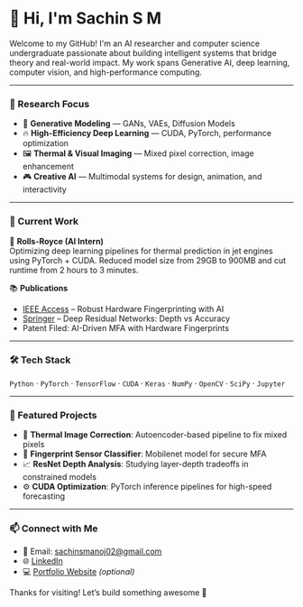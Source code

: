 # 👋 Hi, I'm Sachin S M

Welcome to my GitHub! I'm an AI researcher and computer science undergraduate passionate about building intelligent systems that bridge theory and real-world impact. My work spans Generative AI, deep learning, computer vision, and high-performance computing.

---

### 🔬 Research Focus

- 🧠 **Generative Modeling** — GANs, VAEs, Diffusion Models
- 🔥 **High-Efficiency Deep Learning** — CUDA, PyTorch, performance optimization
- 🖼️ **Thermal & Visual Imaging** — Mixed pixel correction, image enhancement
- 🎮 **Creative AI** — Multimodal systems for design, animation, and interactivity

---

### 🧪 Current Work

🚀 **Rolls-Royce (AI Intern)**  
Optimizing deep learning pipelines for thermal prediction in jet engines using PyTorch + CUDA. Reduced model size from 29GB to 900MB and cut runtime from 2 hours to 3 minutes.

📚 **Publications**  
- [IEEE Access](https://ieeexplore.ieee.org/) – Robust Hardware Fingerprinting with AI  
- [Springer](https://link.springer.com/) – Deep Residual Networks: Depth vs Accuracy  
- Patent Filed: AI-Driven MFA with Hardware Fingerprints

---

### 🛠️ Tech Stack

`Python` · `PyTorch` · `TensorFlow` · `CUDA` · `Keras` · `NumPy` · `OpenCV` · `SciPy` · `Jupyter`

---

### 📌 Featured Projects

- 🧊 **Thermal Image Correction**: Autoencoder-based pipeline to fix mixed pixels  
- 🔐 **Fingerprint Sensor Classifier**: Mobilenet model for secure MFA  
- 📈 **ResNet Depth Analysis**: Studying layer-depth tradeoffs in constrained models  
- ⚙️ **CUDA Optimization**: PyTorch inference pipelines for high-speed forecasting

---

### 📫 Connect with Me

- 📧 Email: sachinsmanoj02@gmail.com  
- 🌐 [LinkedIn](https://www.linkedin.com/in/sachinsm2002)  
- 💻 [Portfolio Website](#) *(optional)*

Thanks for visiting! Let’s build something awesome 🚀
